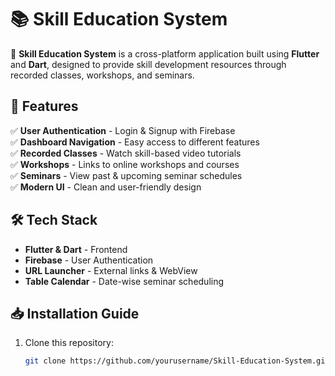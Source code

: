 # 📚 Skill Education System

🚀 **Skill Education System** is a cross-platform application built using **Flutter** and **Dart**, designed to provide skill development resources through recorded classes, workshops, and seminars.

## 📌 Features
✅ **User Authentication** - Login & Signup with Firebase  
✅ **Dashboard Navigation** - Easy access to different features  
✅ **Recorded Classes** - Watch skill-based video tutorials  
✅ **Workshops** - Links to online workshops and courses  
✅ **Seminars** - View past & upcoming seminar schedules  
✅ **Modern UI** - Clean and user-friendly design  

## 🛠️ Tech Stack
- **Flutter & Dart** - Frontend
- **Firebase** - User Authentication
- **URL Launcher** - External links & WebView
- **Table Calendar** - Date-wise seminar scheduling

## 📥 Installation Guide
1. Clone this repository:
   ```sh
   git clone https://github.com/yourusername/Skill-Education-System.git
